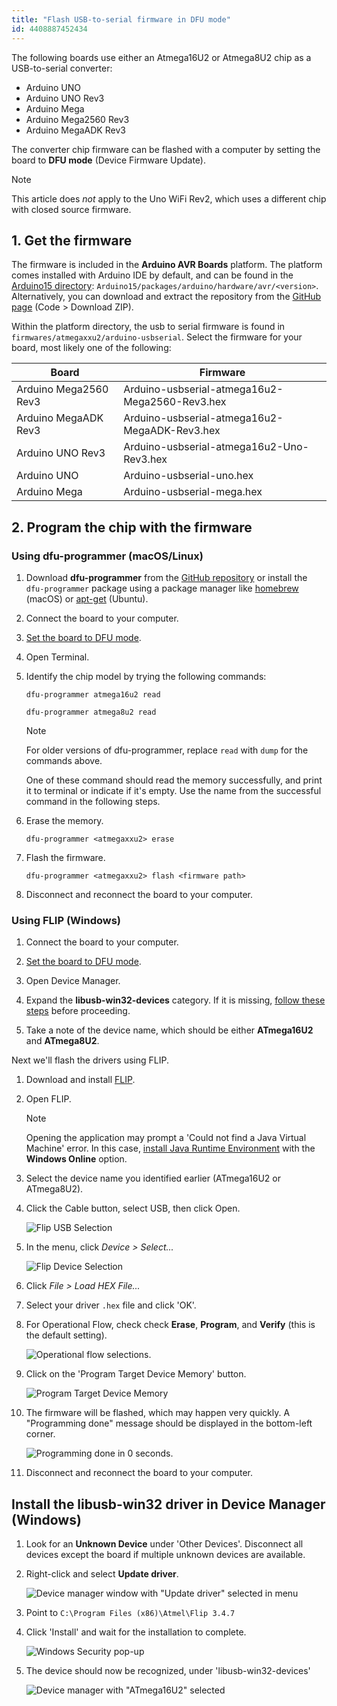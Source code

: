 ```yaml
---
title: "Flash USB-to-serial firmware in DFU mode"
id: 4408887452434
---
```


The following boards use either an Atmega16U2 or Atmega8U2 chip as a USB-to-serial converter:

* Arduino UNO
* Arduino UNO Rev3
* Arduino Mega
* Arduino Mega2560 Rev3
* Arduino MegaADK Rev3

The converter chip firmware can be flashed with a computer by setting the board to **DFU mode** (Device Firmware Update).

> [!NOTE]
> This article does _not_ apply to the Uno WiFi Rev2, which uses a different chip with closed source firmware.

## 1. Get the firmware

The firmware is included in the **Arduino AVR Boards** platform. The platform comes installed with Arduino IDE by default, and can be found in the [Arduino15 directory](https://support.arduino.cc/hc/en-us/articles/360018448279-Where-can-I-find-the-Arduino15-folder-): `Arduino15/packages/arduino/hardware/avr/<version>`. Alternatively, you can download and extract the repository from the [GitHub page](https://github.com/arduino/ArduinoCore-avr) (Code > Download ZIP).

Within the platform directory, the usb to serial firmware is found in `firmwares/atmegaxxu2/arduino-usbserial`. Select the firmware for your board, most likely one of the following:

| Board                 | Firmware                                       |
|-----------------------|------------------------------------------------|
| Arduino Mega2560 Rev3 | Arduino-usbserial-atmega16u2-Mega2560-Rev3.hex |
| Arduino MegaADK Rev3  | Arduino-usbserial-atmega16u2-MegaADK-Rev3.hex  |
| Arduino UNO Rev3      | Arduino-usbserial-atmega16u2-Uno-Rev3.hex      |
| Arduino UNO           | Arduino-usbserial-uno.hex                      |
| Arduino Mega          | Arduino-usbserial-mega.hex                     |

## 2. Program the chip with the firmware

### Using dfu-programmer (macOS/Linux)

1. Download **dfu-programmer** from the [GitHub repository](https://github.com/dfu-programmer/dfu-programmer/releases) or install the `dfu-programmer` package using a package manager like [homebrew](https://brew.sh/index) (macOS) or [apt-get](https://manpages.ubuntu.com/manpages/kinetic/en/man8/apt-get.8.html) (Ubuntu).

2. Connect the board to your computer.

3. [Set the board to DFU mode](https://support.arduino.cc/hc/en-us/articles/4410804625682).

4. Open Terminal.

5. Identify the chip model by trying the following commands:

   ```
   dfu-programmer atmega16u2 read
   ```

   ```
   dfu-programmer atmega8u2 read
   ```

   > [!NOTE]
   > For older versions of dfu-programmer, replace `read` with `dump` for the commands above.

   One of these command should read the memory successfully, and print it to terminal or indicate if it's empty. Use the name from the successful command in the following steps.

6. Erase the memory.

   `dfu-programmer <atmegaxxu2> erase`

7. Flash the firmware.

   `dfu-programmer <atmegaxxu2> flash <firmware path>`

8. Disconnect and reconnect the board to your computer.

### Using FLIP (Windows)

1. Connect the board to your computer.

2. [Set the board to DFU mode](https://support.arduino.cc/hc/en-us/articles/4410804625682).

3. Open Device Manager.

4. Expand the **libusb-win32-devices** category. If it is missing, [follow these steps](#install-libusb-win32) before proceeding.

5. Take a note of the device name, which should be either **ATmega16U2** and **ATmega8U2**.

Next we'll flash the drivers using FLIP.

01. Download and install [FLIP](https://www.microchip.com/en-us/development-tool/flip).

02. Open FLIP.

    > [!NOTE]
    > Opening the application may prompt a 'Could not find a Java Virtual Machine' error. In this case, [install Java Runtime Environment](https://www.java.com/en/download/manual.jsp) with the **Windows Online** option.

03. Select the device name you identified earlier (ATmega16U2 or ATmega8U2).

04. Click the Cable button, select USB, then click Open.

    ![Flip USB Selection](img/Flip_USB_Selection.png)

05. In the menu, click _Device > Select..._

    ![Flip Device Selection](img/Flip_Device_Selection.png)

06. Click _File > Load HEX File..._

07. Select your driver `.hex` file and click 'OK'.

08. For Operational Flow, check check **Erase**, **Program**, and **Verify** (this is the default setting).

    ![Operational flow selections.](img/atmel-flip-operational-flow.png)

09. Click on the 'Program Target Device Memory' button.

    ![Program Target Device Memory](img/Flip_Program_Target_Device_Memory.png)

10. The firmware will be flashed, which may happen very quickly. A "Programming done" message should be displayed in the bottom-left corner.

    ![Programming done in 0 seconds.](img/atmel-flip-done.png)

11. Disconnect and reconnect the board to your computer.

<h2 id="install-libusb-win32">Install the libusb-win32 driver in Device Manager (Windows)</h2>

1. Look for an **Unknown Device** under 'Other Devices'. Disconnect all devices except the board if multiple unknown devices are available.

2. Right-click and select **Update driver**.

   ![Device manager window with "Update driver" selected in menu](img/atmel-device-manager-update-driver-1.png)

3. Point to `C:\Program Files (x86)\Atmel\Flip 3.4.7`

4. Click 'Install' and wait for the installation to complete.

   ![Windows Security pop-up](img/atmel-device-manager-update-driver-2.png)

5. The device should now be recognized, under 'libusb-win32-devices'

   ![Device manager with "ATmega16U2" selected](img/atmel-device-manager-update-driver-3.png)
